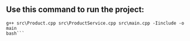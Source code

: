 ## Use this command to run the project:

```
g++ src\Product.cpp src\ProductService.cpp src\main.cpp -Iinclude -o main
bash```